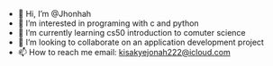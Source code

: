 - 👋 Hi, I’m @Jhonhah
- 👀 I’m interested in programing with c and python
- 🌱 I’m currently learning cs50 introduction to comuter science 
- 💞️ I’m looking to collaborate on an application development project
- 📫 How to reach me email: kisakyejonah222@icloud.com

<!---
Jhonhah/Jhonhah is a ✨ special ✨ repository because its `README.md` (this file) appears on your GitHub profile.
You can click the Preview link to take a look at your changes.
--->
